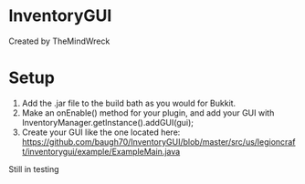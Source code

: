 InventoryGUI
============
Created by TheMindWreck

Setup
===
1. Add the .jar file to the build bath as you would for Bukkit.
2. Make an onEnable() method for your plugin, and add your GUI with InventoryManager.getInstance().addGUI(gui);
3. Create your GUI like the one located here: https://github.com/baugh70/InventoryGUI/blob/master/src/us/legioncraft/inventorygui/example/ExampleMain.java

Still in testing
